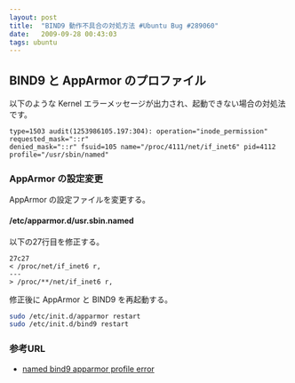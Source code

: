 ```yaml
---
layout: post
title:  "BIND9 動作不具合の対処方法 #Ubuntu Bug #289060"
date:   2009-09-28 00:43:03
tags: ubuntu
---
```


## BIND9 と AppArmor のプロファイル

以下のような Kernel エラーメッセージが出力され、起動できない場合の対処法です。

```
type=1503 audit(1253986105.197:304): operation="inode_permission" requested_mask="::r"
denied_mask="::r" fsuid=105 name="/proc/4111/net/if_inet6" pid=4112 profile="/usr/sbin/named"
```

### AppArmor の設定変更

AppArmor の設定ファイルを変更する。

#### /etc/apparmor.d/usr.sbin.named

以下の27行目を修正する。

```
27c27
< /proc/net/if_inet6 r,
---
> /proc/**/net/if_inet6 r,
```

修正後に AppArmor と BIND9 を再起動する。

```sh
sudo /etc/init.d/apparmor restart
sudo /etc/init.d/bind9 restart
```

### 参考URL

- [named bind9 apparmor profile error](https://bugs.launchpad.net/ubuntu/+source/bind9/+bug/289060)

